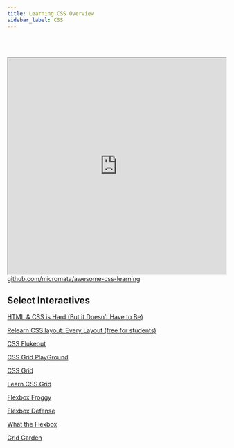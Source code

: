 ```yaml
---
title: Learning CSS Overview
sidebar_label: CSS
---
```


<br></br>
<iframe src="https://webdevscom.github.io/resources/81" width="100%" height="500" title="CSS Stacking, Absolute 1"></iframe>
<figcaption><a href = "https://github.com/micromata/awesome-css-learning">github.com/micromata/awesome-css-learning</a></figcaption>


## Select Interactives

[HTML & CSS is Hard (But it Doesn’t Have to Be)](https://www.internetingishard.com/)

[Relearn CSS layout: Every Layout (free for students)](https://every-layout.dev/)

[CSS Flukeout](http://flukeout.github.io/#)

[CSS Grid PlayGround](https://mozilladevelopers.github.io/playground/)

[CSS Grid](https://cssgrid.io/)

[Learn CSS Grid](https://learncssgrid.com/)

[Flexbox Froggy](http://flexboxfroggy.com/)

[Flexbox Defense](http://www.flexboxdefense.com/)

[What the Flexbox](https://flexbox.io/)

[Grid Garden](https://codepip.com/games/grid-garden/)
